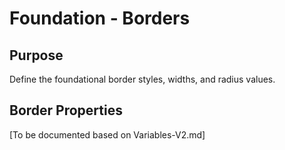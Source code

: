 # Foundation - Borders

## Purpose
Define the foundational border styles, widths, and radius values.

## Border Properties
[To be documented based on Variables-V2.md]

